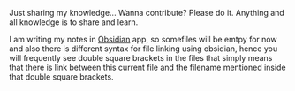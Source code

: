 ﻿Just sharing my knowledge... Wanna contribute? Please do it. Anything and all knowledge is to share and learn.

 I am writing my notes in [Obsidian](https://obsidian.md/) app, so somefiles will be emtpy for now and also there is different syntax for file linking using obsidian, hence you will frequently see double square brackets in the files that simply means that there is link between this current file and the filename mentioned inside that double square brackets.

